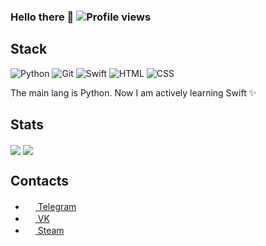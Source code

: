 ### Hello there 👋 ![Profile views](https://gpvc.arturio.dev/mazzz3r)
## Stack

![Python](https://img.shields.io/badge/-Python-%230075a8?logo=python&logoColor=white&style=flat-square)
![Git](https://img.shields.io/badge/-Git-%23ea4f32?logo=git&logoColor=white&style=flat-square)
![Swift](https://img.shields.io/badge/-Swift-%23FA7343?logo=swift&logoColor=white&style=flat-square)
![HTML](https://img.shields.io/badge/-HTML-%23de4b25?logo=html5&logoColor=white&style=flat-square)
![CSS](https://img.shields.io/badge/-CSS-%230174b8?logo=css3&logoColor=white&style=flat-square)

The main lang is Python. Now I am actively learning Swift ✨

## Stats
<img align="center" src="https://github-readme-stats.vercel.app/api?username=mazzz3r&show_icons=true&count_private=true&include_all_commits=true&theme=dark">
<img align="center" src="https://github-readme-stats.vercel.app/api/wakatime?username=MazZz3R&theme=dark">

## Contacts
- <a href="https://t.me/mazzz3r"><img src="https://upload.wikimedia.org/wikipedia/commons/thumb/8/82/Telegram_logo.svg/768px-Telegram_logo.svg.png" width=16 height=16 /> Telegram</a>
- <a href="https://vk.me/mazzz3r"><img src="https://upload.wikimedia.org/wikipedia/commons/thumb/2/21/VK.com-logo.svg/1024px-VK.com-logo.svg.png" width=16 height=16 /> VK</a>
- <a href="https://steamcommunity.com/id/mazzz3r"><img src="https://upload.wikimedia.org/wikipedia/commons/8/83/Steam_icon_logo.svg" width=16 height=16 /> Steam</a>
